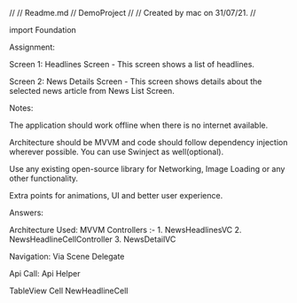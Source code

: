 //
//  Readme.md
//  DemoProject
//
//  Created by mac on 31/07/21.
//

import Foundation

Assignment:

Screen 1: Headlines Screen - This screen shows a list of headlines.


Screen 2: News Details Screen - This screen shows details about the selected news article from News List Screen.



Notes:


The application should work offline when there is no internet available.

Architecture should be MVVM and code should follow dependency injection wherever possible. You can use Swinject as well(optional).

Use any existing open-source library for Networking, Image Loading or any other functionality.

Extra points for animations, UI and better user experience.


Answers:

Architecture Used: MVVM
Controllers :- 
    1. NewsHeadlinesVC
    2. NewsHeadlineCellController
    3. NewsDetailVC
    
Navigation:
    Via Scene Delegate

Api Call:
    Api Helper
    
TableView Cell
  NewHeadlineCell
    

